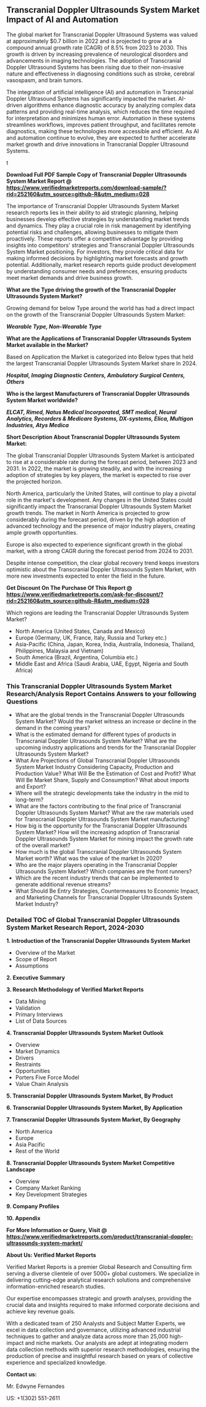 <h2>Transcranial Doppler Ultrasounds System Market Impact of AI and Automation</h2><p>The global market for Transcranial Doppler Ultrasound Systems was valued at approximately $0.7 billion in 2022 and is projected to grow at a compound annual growth rate (CAGR) of 8.5% from 2023 to 2030. This growth is driven by increasing prevalence of neurological disorders and advancements in imaging technologies. The adoption of Transcranial Doppler Ultrasound Systems has been rising due to their non-invasive nature and effectiveness in diagnosing conditions such as stroke, cerebral vasospasm, and brain tumors.</p><p>The integration of artificial intelligence (AI) and automation in Transcranial Doppler Ultrasound Systems has significantly impacted the market. AI-driven algorithms enhance diagnostic accuracy by analyzing complex data patterns and providing real-time analysis, which reduces the time required for interpretation and minimizes human error. Automation in these systems streamlines workflows, improves patient throughput, and facilitates remote diagnostics, making these technologies more accessible and efficient. As AI and automation continue to evolve, they are expected to further accelerate market growth and drive innovations in Transcranial Doppler Ultrasound Systems.</p>t</p><p id="" class=""><strong>Download Full PDF Sample Copy of Transcranial Doppler Ultrasounds System Market Report @ <a href="https://www.verifiedmarketreports.com/download-sample/?rid=252160&utm_source=github-R&utm_medium=028" target="_blank">https://www.verifiedmarketreports.com/download-sample/?rid=252160&utm_source=github-R&utm_medium=028</a></strong></p><p>The importance of&nbsp;Transcranial Doppler Ultrasounds System Market research reports lies in their ability to aid strategic planning, helping businesses develop effective strategies by understanding market trends and dynamics. They play a crucial role in risk management by identifying potential risks and challenges, allowing businesses to mitigate them proactively. These reports offer a competitive advantage by providing insights into competitors' strategies and Transcranial Doppler Ultrasounds System Market positioning. For investors, they provide critical data for making informed decisions by highlighting market forecasts and growth potential. Additionally, market research reports guide product development by understanding consumer needs and preferences, ensuring products meet market demands and drive business growth.</p><p><strong>What are the&nbsp;Type driving the growth of the Transcranial Doppler Ultrasounds System Market?</strong></p><p id="" class="">Growing demand for below Type around the world has had a direct impact on the growth of the Transcranial Doppler Ultrasounds System Market:</p><em><strong>Wearable Type, Non-Wearable Type</strong></em></p><strong>What are the&nbsp;Applications&nbsp;of Transcranial Doppler Ultrasounds System Market available in the Market?</strong></p><p id="" class="">Based on Application the Market is categorized into Below types that held the largest Transcranial Doppler Ultrasounds System Market share In 2024.</p><em><strong>Hospital, Imaging Diagnostic Centers, Ambulatory Surgical Centers, Others</strong></em></p><strong>Who is the largest Manufacturers of Transcranial Doppler Ultrasounds System Market worldwide?</strong></p><p><em><strong>ELCAT, Rimed, Natus Medical Incorporated, SMT medical, Neural Analytics, Recorders & Medicare Systems, DX-systems, Elica, Multigon Industries, Atys Medica</strong></em></p><p id="" class=""><strong>Short Description About Transcranial Doppler Ultrasounds System Market:</strong></p><p>The global Transcranial Doppler Ultrasounds System Market is anticipated to rise at a considerable rate during the forecast period, between 2023 and 2031. In 2022, the market is growing steadily, and with the increasing adoption of strategies by key players, the market is expected to rise over the projected horizon.</p><p>North America, particularly the United States, will continue to play a pivotal role in the market's development. Any changes in the United States could significantly impact the Transcranial Doppler Ultrasounds System Market growth trends. The market in North America is projected to grow considerably during the forecast period, driven by the high adoption of advanced technology and the presence of major industry players, creating ample growth opportunities.</p><p>Europe is also expected to experience significant growth in the global market, with a strong CAGR during the forecast period from 2024 to 2031.</p><p>Despite intense competition, the clear global recovery trend keeps investors optimistic about the Transcranial Doppler Ultrasounds System Market, with more new investments expected to enter the field in the future.</p><p id="" class=""><strong>Get Discount On The Purchase Of This Report @ <a href="https://www.verifiedmarketreports.com/ask-for-discount/?rid=252160&utm_source=github-R&utm_medium=028" target="_blank">https://www.verifiedmarketreports.com/ask-for-discount/?rid=252160&utm_source=github-R&utm_medium=028</a></strong></p>Which regions are leading the Transcranial Doppler Ultrasounds System Market?</p><ul><li>North America (United States, Canada and Mexico)</li><li>Europe (Germany, UK, France, Italy, Russia and Turkey etc.)</li><li>Asia-Pacific (China, Japan, Korea, India, Australia, Indonesia, Thailand, Philippines, Malaysia and Vietnam)</li><li>South America (Brazil, Argentina, Columbia etc.)</li><li>Middle East and Africa (Saudi Arabia, UAE, Egypt, Nigeria and South Africa)</li></ul><h3 id="" class="">This Transcranial Doppler Ultrasounds System Market Research/Analysis Report Contains Answers to your following Questions</h3><ul><li>What are the global trends in the Transcranial Doppler Ultrasounds System Market? Would the market witness an increase or decline in the demand in the coming years?</li><li>What is the estimated demand for different types of products in Transcranial Doppler Ultrasounds System Market? What are the upcoming industry applications and trends for the Transcranial Doppler Ultrasounds System Market?</li><li>What Are Projections of Global Transcranial Doppler Ultrasounds System Market Industry Considering Capacity, Production and Production Value? What Will Be the Estimation of Cost and Profit? What Will Be Market Share, Supply and Consumption? What about imports and Export?</li><li>Where will the strategic developments take the industry in the mid to long-term?</li><li>What are the factors contributing to the final price of Transcranial Doppler Ultrasounds System Market? What are the raw materials used for Transcranial Doppler Ultrasounds System Market manufacturing?</li><li>How big is the opportunity for the Transcranial Doppler Ultrasounds System Market? How will the increasing adoption of Transcranial Doppler Ultrasounds System Market for mining impact the growth rate of the overall market?</li><li>How much is the global Transcranial Doppler Ultrasounds System Market worth? What was the value of the market In 2020?</li><li>Who are the major players operating in the Transcranial Doppler Ultrasounds System Market? Which companies are the front runners?</li><li>Which are the recent industry trends that can be implemented to generate additional revenue streams?</li><li>What Should Be Entry Strategies, Countermeasures to Economic Impact, and Marketing Channels for Transcranial Doppler Ultrasounds System Market Industry?</li></ul><h3 id="" class="">Detailed TOC of Global Transcranial Doppler Ultrasounds System Market Research Report, 2024-2030</h3><p id="" class=""><strong>1. Introduction of the Transcranial Doppler Ultrasounds System Market</strong></p><ul><li>Overview of the Market</li><li>Scope of Report</li><li>Assumptions</li></ul><p id="" class=""><strong>2. Executive Summary</strong></p><p id="" class=""><strong>3. Research Methodology of Verified Market Reports</strong></p><ul><li>Data Mining</li><li>Validation</li><li>Primary Interviews</li><li>List of Data Sources</li></ul><p id="" class=""><strong>4. Transcranial Doppler Ultrasounds System Market Outlook</strong></p><ul><li>Overview</li><li>Market Dynamics</li><li>Drivers</li><li>Restraints</li><li>Opportunities</li><li>Porters Five Force Model</li><li>Value Chain Analysis</li></ul><p id="" class=""><strong>5. Transcranial Doppler Ultrasounds System Market, By Product</strong></p><p id="" class=""><strong>6. Transcranial Doppler Ultrasounds System Market, By Application</strong></p><p id="" class=""><strong>7. Transcranial Doppler Ultrasounds System Market, By Geography</strong></p><ul><li>North America</li><li>Europe</li><li>Asia Pacific</li><li>Rest of the World</li></ul><p id="" class=""><strong>8. Transcranial Doppler Ultrasounds System Market Competitive Landscape</strong></p><ul><li>Overview</li><li>Company Market Ranking</li><li>Key Development Strategies</li></ul><p id="" class=""><strong>9. Company Profiles</strong></p><p id="" class=""><strong>10. Appendix</strong></p><p id="" class=""><strong>For More Information or Query, Visit @ <a href="https://www.verifiedmarketreports.com/product/transcranial-doppler-ultrasounds-system-market/" target="_blank">https://www.verifiedmarketreports.com/product/transcranial-doppler-ultrasounds-system-market/</a></strong></p><p id="" class=""><strong>About Us: Verified Market Reports</strong></p><p id="" class="">Verified Market Reports is a premier Global Research and Consulting firm serving a diverse clientele of over 5000+ global customers. We specialize in delivering cutting-edge analytical research solutions and comprehensive information-enriched research studies.</p><p id="" class="">Our expertise encompasses strategic and growth analyses, providing the crucial data and insights required to make informed corporate decisions and achieve key revenue goals.</p><p id="" class="">With a dedicated team of 250 Analysts and Subject Matter Experts, we excel in data collection and governance, utilizing advanced industrial techniques to gather and analyze data across more than 25,000 high-impact and niche markets. Our analysts are adept at integrating modern data collection methods with superior research methodologies, ensuring the production of precise and insightful research based on years of collective experience and specialized knowledge.</p><p id="" class=""><strong>Contact us:</strong></p><p id="" class="">Mr. Edwyne Fernandes</p><p id="" class="">US: +1(302) 551-2611</p>
